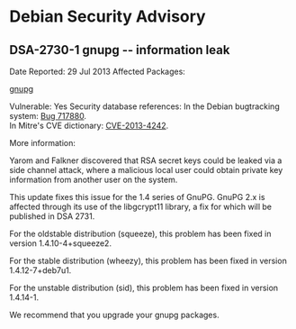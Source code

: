 
Debian Security Advisory
========================


DSA-2730-1 gnupg -- information leak
------------------------------------



Date Reported:
29 Jul 2013
Affected Packages:

[gnupg](https://packages.debian.org/src:gnupg)

Vulnerable:
Yes
Security database references:
In the Debian bugtracking system: [Bug 717880](https://bugs.debian.org/cgi-bin/bugreport.cgi?bug=717880).  
In Mitre's CVE dictionary: [CVE-2013-4242](https://security-tracker.debian.org/tracker/CVE-2013-4242).  

More information:

Yarom and Falkner discovered that RSA secret keys could be leaked via
a side channel attack, where a malicious local user could obtain private
key information from another user on the system.


This update fixes this issue for the 1.4 series of GnuPG. GnuPG 2.x is
affected through its use of the libgcrypt11 library, a fix for which
will be published in DSA 2731.


For the oldstable distribution (squeeze), this problem has been fixed in
version 1.4.10-4+squeeze2.


For the stable distribution (wheezy), this problem has been fixed in
version 1.4.12-7+deb7u1.


For the unstable distribution (sid), this problem has been fixed in
version 1.4.14-1.


We recommend that you upgrade your gnupg packages.





